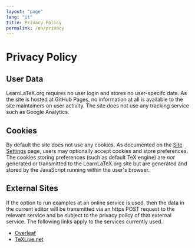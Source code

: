 ```yaml
---
layout: "page"
lang: "it"
title: Privacy Policy
permalink: /en/privacy
---
```

# Privacy Policy

## User Data

LearnLaTeX.org requires no user login and stores no user-specifc data.
As the site is hosted at GitHub Pages, no information at all is available
to the site maintainers on user activity. The site does not use any tracking
service such as Google Analytics.

## Cookies

By default the site does not use any cookies. As documented on the
[Site Settings](settings) page, users may optionally accept cookies
and store preferences. The cookies storing preferences (such as
default TeX engine) are _not_ generated or transmitted to the
LearnLaTeX.org site but are generated and stored by the JavaScript
running within the user's browser.

## External Sites

If the option to run examples at an online service is used, then the
data in the current editor will be transmitted via an https POST
request to the relevant service and be subject to the privacy policy
of that external service. The following links apply to the services
currently used.

* [Overleaf](https://www.overleaf.com/legal)
* [TeXLive.net](https://davidcarlisle.github.io/latexcgi/privacy)
